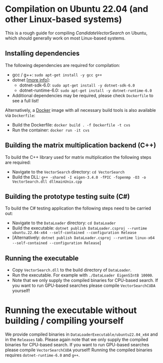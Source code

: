 # Compilation on Ubuntu 22.04 (and other Linux-based systems)

This is a rough guide for compiling *CandidateVectorSearch* on Ubuntu, which should
generally work on most Linux-based systems.

## Installing dependencies

The following dependencies are required for compilation:
- gcc / g++: `sudo apt-get install -y gcc g++`
- dotnet \[[more info](https://learn.microsoft.com/en-us/dotnet/core/install/linux)\]:
  - dotnet-sdk-6.0: `sudo apt-get install -y dotnet-sdk-6.0`
  - dotnet-runtime-6.0: `sudo apt-get install -y dotnet-runtime-6.0`
- Additional dependencies may be required, please check `Dockerfile` to see a
  full list!

Alternatively, a [Docker](https://docs.docker.com/engine/install/) image with all necessary build tools is also available
via `Dockerfile`:
- Build the Dockerfile: `docker build . -f Dockerfile -t cvs`
- Run the container: `docker run -it cvs`

## Building the matrix multiplication backend (C++)

To build the C++ library used for matrix multiplication the following steps are
required:
- Navigate to the `VectorSearch` directory: `cd VectorSearch`
- Build the DLL: `g++ -shared -I eigen-3.4.0 -fPIC -fopenmp -O3 -o VectorSearch.dll dllmainUnix.cpp`

## Building the prototype testing suite (C#)

To build the C# testing application the following steps need to be carried out:
- Navigate to the `DataLoader` directory: `cd DataLoader`
- Build the executable: `dotnet publish DataLoader.csproj --runtime ubuntu.22.04-x64 --self-contained --configuration Release`
- \[Alternatively: `dotnet publish DataLoader.csproj --runtime linux-x64 --self-contained --configuration Release`\]

## Running the executable

- Copy `VectorSearch.dll` to the build directory of `DataLoader`.
- Run the executable. For example with `./DataLoader EigenSIntB 10000`.
- Note that we only supply the compiled binaries for CPU-based search. If you want
  to run GPU-based searches please compile `VectorSearchCUDA` yourself!

# Running the executable without building / compiling yourself

We provide compiled binaries in `DataLoaderExecutable/ubuntu22.04_x64` and in the
`Releases` tab. Please again note that we only supply the compiled binaries for
CPU-based search. If you want to run GPU-based searches please compile
`VectorSearchCUDA` yourself! Running the compiled binaries requires
`dotnet-runtime-6.0` and `g++`.
